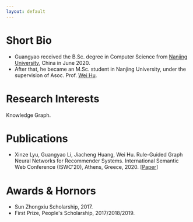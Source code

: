 ```yaml
---
layout: default
---
```


# Short Bio

* Guangyao received the B.Sc. degree in Computer Science from [Nanjing University](https://www.nju.edu.cn/), China in June 2020.
* After that, he became an M.Sc. student in Nanjing University, under the supervision of Asoc. Prof. [Wei Hu](https://cs.nju.edu.cn/c9/4f/c2640a51535/page.htm).

# Research Interests

Knowledge Graph.

# Publications

* Xinze Lyu, Guangyao Li, Jiacheng Huang, Wei Hu. Rule-Guided Graph Neural Networks for Recommender Systems. International Semantic Web Conference (ISWC'20), Athens, Greece, 2020. [[Paper](https://arxiv.org/abs/2009.04104)]

# Awards & Hornors

* Sun Zhongxiu Scholarship, 2017.
* First Prize, People's Scholarship, 2017/2018/2019.
